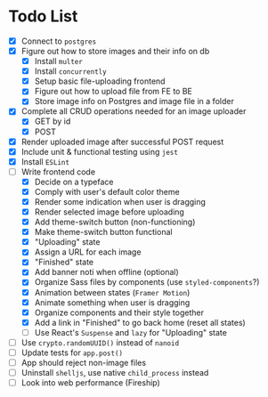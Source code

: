 # Todo List

- [x] Connect to `postgres`
- [x] Figure out how to store images and their info on db
  - [x] Install `multer`
  - [x] Install `concurrently`
  - [x] Setup basic file-uploading frontend
  - [x] Figure out how to upload file from FE to BE
  - [x] Store image info on Postgres and image file in a folder
- [x] Complete all CRUD operations needed for an image uploader
  - [x] GET by id
  - [x] POST
- [x] Render uploaded image after successful POST request
- [x] Include unit & functional testing using `jest`
- [x] Install `ESLint`
- [ ] Write frontend code
  - [x] Decide on a typeface
  - [x] Comply with user's default color theme
  - [x] Render some indication when user is dragging
  - [x] Render selected image before uploading
  - [x] Add theme-switch button (non-functioning)
  - [x] Make theme-switch button functional
  - [x] "Uploading" state
  - [x] Assign a URL for each image
  - [x] "Finished" state
  - [x] Add banner noti when offline (optional)
  - [x] Organize Sass files by components (use `styled-components`?)
  - [x] Animation between states (`Framer Motion`)
  - [x] Animate something when user is dragging
  - [x] Organize components and their style together
  - [x] Add a link in "Finished" to go back home (reset all states)
  - [ ] Use React's `Suspense` and `lazy` for "Uploading" state
- [ ] Use `crypto.randomUUID()` instead of `nanoid`
- [ ] Update tests for `app.post()`
- [ ] App should reject non-image files
- [ ] Uninstall `shelljs`, use native `child_process` instead
- [ ] Look into web performance (Fireship)
